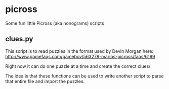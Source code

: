 # picross
Some fun little Picross (aka nonograms) scripts


## clues.py
This script is to read puzzles in the format used by Devin Morgan here:
http://www.gamefaqs.com/gameboy/563278-marios-picross/faqs/6189

Right now it can do one puzzle at a time and create the correct clues/

The idea is that these functions can be used to write another script to
parse that entire file and import the puzzles.